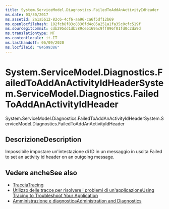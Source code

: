 ```yaml
---
title: System.ServiceModel.Diagnostics.FailedToAddAnActivityIdHeader
ms.date: 03/30/2017
ms.assetid: 2a1a5612-82c6-4cf6-aa96-ca6f5df12b69
ms.openlocfilehash: 102fcb8f83c8336fd4c85a251a1fa35c0cfc519f
ms.sourcegitcommit: cdb295dd1db589ce5169ac9ff096f01fd0c2da9d
ms.translationtype: MT
ms.contentlocale: it-IT
ms.lasthandoff: 06/09/2020
ms.locfileid: "84599386"
---
```

# <a name="systemservicemodeldiagnosticsfailedtoaddanactivityidheader"></a><span data-ttu-id="f010b-102">System.ServiceModel.Diagnostics.FailedToAddAnActivityIdHeader</span><span class="sxs-lookup"><span data-stu-id="f010b-102">System.ServiceModel.Diagnostics.FailedToAddAnActivityIdHeader</span></span>
<span data-ttu-id="f010b-103">System.ServiceModel.Diagnostics.FailedToAddAnActivityIdHeader</span><span class="sxs-lookup"><span data-stu-id="f010b-103">System.ServiceModel.Diagnostics.FailedToAddAnActivityIdHeader</span></span>  
  
## <a name="description"></a><span data-ttu-id="f010b-104">Descrizione</span><span class="sxs-lookup"><span data-stu-id="f010b-104">Description</span></span>  
 <span data-ttu-id="f010b-105">Impossibile impostare un'intestazione di ID in un messaggio in uscita.</span><span class="sxs-lookup"><span data-stu-id="f010b-105">Failed to set an activity id header on an outgoing message.</span></span>  
  
## <a name="see-also"></a><span data-ttu-id="f010b-106">Vedere anche</span><span class="sxs-lookup"><span data-stu-id="f010b-106">See also</span></span>

- [<span data-ttu-id="f010b-107">Traccia</span><span class="sxs-lookup"><span data-stu-id="f010b-107">Tracing</span></span>](index.md)
- [<span data-ttu-id="f010b-108">Utilizzo delle tracce per risolvere i problemi di un'applicazione</span><span class="sxs-lookup"><span data-stu-id="f010b-108">Using Tracing to Troubleshoot Your Application</span></span>](using-tracing-to-troubleshoot-your-application.md)
- [<span data-ttu-id="f010b-109">Amministrazione e diagnostica</span><span class="sxs-lookup"><span data-stu-id="f010b-109">Administration and Diagnostics</span></span>](../index.md)
